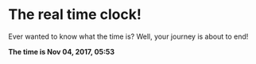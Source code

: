 # The real time clock!

Ever wanted to know what the time is? Well, your journey is about to end!

**The time is Nov 04, 2017, 05:53**